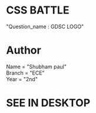 # CSS BATTLE
"Question_name : GDSC LOGO"

# Author
Name = "Shubham paul" <br>
Branch = "ECE" <br>
Year = "2nd" <br>

# SEE IN DESKTOP